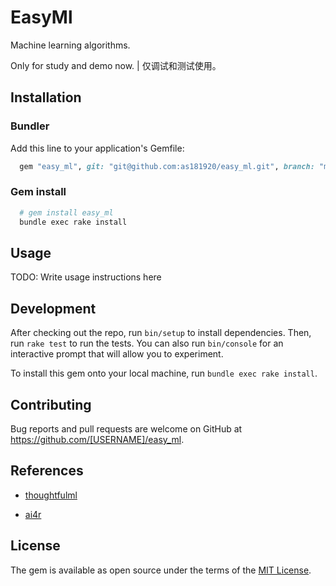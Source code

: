 # EasyMl

Machine learning algorithms.

Only for study and demo now. | 仅调试和测试使用。

## Installation

### Bundler

Add this line to your application's Gemfile:

```ruby
  gem "easy_ml", git: "git@github.com:as181920/easy_ml.git", branch: "main"
```

### Gem install

```bash
  # gem install easy_ml
  bundle exec rake install
```

## Usage

TODO: Write usage instructions here

## Development

After checking out the repo, run `bin/setup` to install dependencies. Then, run `rake test` to run the tests. You can also run `bin/console` for an interactive prompt that will allow you to experiment.

To install this gem onto your local machine, run `bundle exec rake install`.

## Contributing

Bug reports and pull requests are welcome on GitHub at https://github.com/[USERNAME]/easy_ml.

## References

* [thoughtfulml](https://github.com/thoughtfulml/examples)

* [ai4r](https://github.com/SergioFierens/ai4r)

## License

The gem is available as open source under the terms of the [MIT License](https://opensource.org/licenses/MIT).

